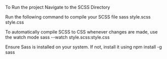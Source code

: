To Run the project 
Navigate to the SCSS Directory

Run the following command to compile your SCSS file
sass style.scss style.css

To automatically compile SCSS to CSS whenever changes are made, use the watch mode
sass --watch style.scss:style.css

Ensure Sass is installed on your system. If not, install it using
npm install -g sass
